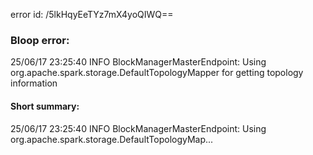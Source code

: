 error id: /5lkHqyEeTYz7mX4yoQIWQ==
### Bloop error:

25/06/17 23:25:40 INFO BlockManagerMasterEndpoint: Using org.apache.spark.storage.DefaultTopologyMapper for getting topology information
#### Short summary: 

25/06/17 23:25:40 INFO BlockManagerMasterEndpoint: Using org.apache.spark.storage.DefaultTopologyMap...